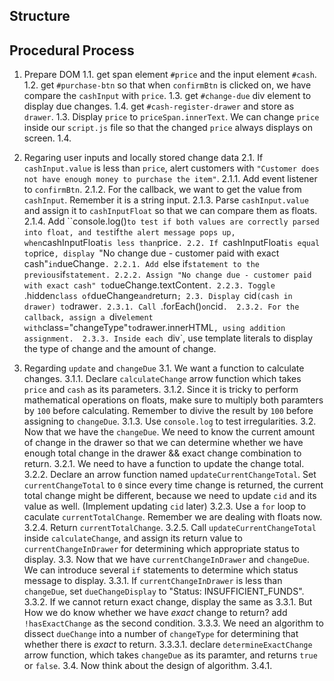## Structure 

## Procedural Process
1. Prepare DOM
  1.1. get span element `#price` and the input element `#cash`.
  1.2. get `#purchase-btn` so that when `confirmBtn` is clicked on, we have compare the `cashInput` with `price`.
  1.3. get `#change-due` div element to display due changes.
  1.4. get `#cash-register-drawer` and store as `drawer`.
  1.3. Display `price` to `priceSpan.innerText`. We can change `price` inside our `script.js` file so that the changed `price` always displays on screen.
  1.4. 

2. Regaring user inputs and locally stored change data
  2.1. If `cashInput.value` is less than `price`, alert customers with `"Customer does not have enough money to purchase the item"`.
     2.1.1. Add event listener to `confirmBtn`.
     2.1.2. For the callback, we want to get the value from `cashInput`. Remember it is a string input.
     2.1.3. Parse `cashInput.value` and assign it to `cashInputFloat` so that we can compare them as floats. 
     2.1.4. Add ``console.log()` to test if both values are correctly parsed into float, and test `if` the alert message pops up, when `cashInputFloat` is less than `price`.
  2.2. If `cashInputFloat` is equal to `price`, display `"No change due - customer paid with exact cash"` in `dueChange`.
    2.2.1. Add `else if` statement to the previous `if` statement.
    2.2.2. Assign "No change due - customer paid with exact cash" to `dueChange.textContent`.
    2.2.3. Toggle `.hidden` class of `dueChange` and `return`;
  2.3. Display `cid` (cash in drawer) to `drawer`.
    2.3.1. Call `.forEach()` on `cid`. 
    2.3.2. For the callback, assign a `div` element with `class="changeType"` to `drawer.innerHTML`, using addition assignment. 
    2.3.3. Inside each `div`, use template literals to display the type of change and the amount of change. 

3. Regarding `update` and `changeDue`
  3.1. We want a function to calculate changes. 
      3.1.1. Declare `calculateChange` arrow function which takes `price` and `cash` as its parameters.
      3.1.2. Since it is tricky to perform mathematical operations on floats, make sure to multiply both paramters by `100` before calculating. Remember to divive the result by `100` before assigning to `changeDue`. 
      3.1.3. Use `console.log` to test irregularities.
  3.2. Now that we have the `changeDue`. We need to know the current amount of change in the drawer so that we can determine whether we have enough total change in the drawer && exact change combination to return.
      3.2.1. We need to have a function to update the change total. 
      3.2.2. Declare an arrow function named `updateCurrentChangeTotal`. Set `currentChangeTotal` to `0` since every time change is returned, the current total change might be different, because we need to update `cid` and its value as well. (Implement updating `cid` later)
      3.2.3. Use a `for` loop to caculate `currentTotalChange`. Remember we are dealing with floats now.
      3.2.4. Return `currentTotalChange`. 
      3.2.5. Call `updateCurrentChangeTotal` inside `calculateChange`, and assign its return value to `currentChangeInDrawer` for determining which appropriate status to display. 
  3.3. Now that we have `currentChangeInDrawer` and `changeDue`. We can introduce several `if` statements to determine which status message to display. 
      3.3.1. If `currentChangeInDrawer` is less than `changeDue`, set `dueChangeDisplay` to "Status: INSUFFICIENT_FUNDS". 
      3.3.2. If we cannot return exact change, display the same as 3.3.1. But How we do know whether we have *exact* change to return? add `!hasExactChange` as the second condition.
      3.3.3. We need an algorithm to dissect `dueChange` into a number of `changeType` for determining that whether there is *exact* to return. 
      3.3.3.1. declare `determineExactChange` arrow function, which takes `changeDue` as its paramter, and returns `true` or `false`.
  3.4. Now think about the design of algorithm. 
      3.4.1. 


  